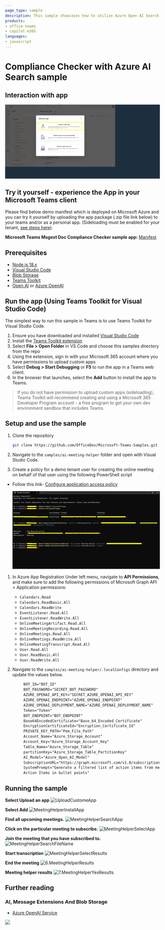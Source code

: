 ```yaml
---
page_type: sample
description: This sample showcases how to utilize Azure Open AI Search within Teams Toolkit for Visual Studio Code to extract Action Items and Meeting summaries from meeting transcriptions.
products:
- office-teams
- copilot-m365
languages:
- javascript
---
```


# Compliance Checker with Azure AI Search sample

## Interaction with app

 ![ai-meeting-helperGif](Images/ai-meeting-helperGif.gif)

## Try it yourself - experience the App in your Microsoft Teams client
Please find below demo manifest which is deployed on Microsoft Azure and you can try it yourself by uploading the app package (.zip file link below) to your teams and/or as a personal app. (Sideloading must be enabled for your tenant, [see steps here](https://docs.microsoft.com/microsoftteams/platform/concepts/build-and-test/prepare-your-o365-tenant#enable-custom-teams-apps-and-turn-on-custom-app-uploading)).

**Microsoft Teams Msgext Doc Compliance Checker sample app:** [Manifest](/samples/ai-meeting-helper/demo-manifest/ai-meeting-helper.zip)

## Prerequisites

- [Node.js 18.x](https://nodejs.org/download/release/v18.18.2/)
- [Visual Studio Code](https://code.visualstudio.com/)
- [Blob Storage](https://learn.microsoft.com/en-us/azure/storage/blobs/storage-quickstart-blobs-portal)
- [Teams Toolkit](https://marketplace.visualstudio.com/items?itemName=TeamsDevApp.ms-teams-vscode-extension)
- [Open AI](https://platform.openai.com/docs/quickstart/build-your-application) or [Azure OpenAI]([https://azure.microsoft.com/free/](https://learn.microsoft.com/en-us/azure/ai-services/openai/quickstart?tabs=command-line&pivots=programming-language-studio))

## Run the app (Using Teams Toolkit for Visual Studio Code)

The simplest way to run this sample in Teams is to use Teams Toolkit for Visual Studio Code.

1. Ensure you have downloaded and installed [Visual Studio Code](https://code.visualstudio.com/docs/setup/setup-overview)
1. Install the [Teams Toolkit extension](https://marketplace.visualstudio.com/items?itemName=TeamsDevApp.ms-teams-vscode-extension)
1. Select **File > Open Folder** in VS Code and choose this samples directory from the repo
1. Using the extension, sign in with your Microsoft 365 account where you have permissions to upload custom apps
1. Select **Debug > Start Debugging** or **F5** to run the app in a Teams web client.
1. In the browser that launches, select the **Add** button to install the app to Teams.

> If you do not have permission to upload custom apps (sideloading), Teams Toolkit will recommend creating and using a Microsoft 365 Developer Program account - a free program to get your own dev environment sandbox that includes Teams.

## Setup and use the sample
1) Clone the repository

    ```bash
    git clone https://github.com/OfficeDev/Microsoft-Teams-Samples.git
    ```
1) Navigate to the `samples/ai-meeting-helper` folder and open with Visual Studio Code.
  
1) Create a policy for a demo tenant user for creating the online meeting on behalf of that user using the following PowerShell script
  -  Follow this link- [Configure application access policy](https://docs.microsoft.com/en-us/graph/cloud-communication-online-meeting-application-access-policy)

      ![Policy ](Images/Policy.png)

1) In Azure App Registration Under left menu, navigate to **API Permissions**, and make sure to add the following permissions of Microsoft Graph API > Application permissions:

    - `Calendars.Read`
    - `Calendars.ReadBasic.All`
    - `Calendars.ReadWrite`
    - `EventListener.Read.All`
    - `EventListener.ReadWrite.All`
    - `OnlineMeetingArtifact.Read.All`
    - `OnlineMeetingRecording.Read.All`
    - `OnlineMeetings.Read.All`
    - `OnlineMeetings.ReadWrite.All`
    - `OnlineMeetingTranscript.Read.All`
    - `User.Read.All`
    - `User.ReadBasic.All`
    - `User.ReadWrite.All`

1) Navigate to the `samples/ai-meeting-helper/.localConfigs` directory and update the values below.

   ```txt
        BOT_ID="BOT_ID"
        BOT_PASSWORD="SECRET_BOT_PASSWORD"
        AZURE_OPENAI_API_KEY="SECRET_AZURE_OPENAI_API_KEY"
        AZURE_OPENAI_ENDPOINT="AZURE_OPENAI_ENDPOINT"
        AZURE_OPENAI_DEPLOYMENT_NAME="AZURE_OPENAI_DEPLOYMENT_NAME"
        Token="Token"
        BOT_ENDPOINT="BOT_ENDPOINT"
        Base64EncodedCertificate="Base_64_Encoded_Certificate"
        EncryptionCertificateId="Encryption_Certificate_Id"
        PRIVATE_KEY_PATH="Pem_File_Path"
        Account_Name="Azure_Storage_Account"
        Account_Key="Azure_Storage_Account_Key"
        Table_Name="Azure_Storage_Table"
        partitionKey="Azure_Storage_Table_PartitionKey"
        AI_Model="Azure_Open_AI_Model"
        SubscriptionURL="https://graph.microsoft.com/v1.0/subscriptions"
        SystemPrompt="Generate a filtered list of action items from meeting transcriptions by user in bullet point user wise categorized with proper format like:  <b> Attendee:</b> 
        Action Items in bullet points"
    ``` 

## Running the sample

**Select Upload an app**
![UploadCustomeApp](Images/0.UploadCustomeApp.png)

**Select Add**
![MeetingHelperInstallApp](Images/1.MeetingHelperInstallApp.png)

**Find all upcoming meetings.**
![MeetingHelperSearchApp](Images/2.MeetingHelperFindUpcomingMeeting.png)

**Click on the particular meeting to subscribe.**
![MeetingHelperSelectApp](Images/3.MeetingHelperSubscription.png)

**Join the meeting that you have subscribed to.**
![MeetingHelperSearchFileName](Images/4.MeetingHelperJoinMeeting.png)

**Start transcription**
![MeetingHelperSelectResults](Images/5.MeetingHelperStartTranscription.png)

**End the meeting**
![6.MeetingHelperResults](Images/6.MeetingHelperEndMeeting.png)

**Meeting helper results**
![7.MeetingHelperYesResults](Images/7.MeetingHelperResults.png)

## Further reading

### AI, Message Extensions And Blob Storage

- [Azure OpenAI Service](https://learn.microsoft.com/azure/ai-services/openai/overview)

<img src="https://pnptelemetry.azurewebsites.net/microsoft-teams-samples/samples/ai-meeting-helper" />